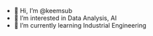 - 👋 Hi, I’m @keemsub
- 👀 I’m interested in Data Analysis, AI
- 🌱 I’m currently learning Industrial Engineering

<!---
keemsub/keemsub is a ✨ special ✨ repository because its `README.md` (this file) appears on your GitHub profile.
You can click the Preview link to take a look at your changes.
--->
